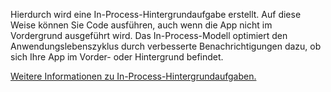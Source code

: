 ﻿Hierdurch wird eine In-Process-Hintergrundaufgabe erstellt. Auf diese Weise können Sie Code ausführen, auch wenn die App nicht im Vordergrund ausgeführt wird. Das In-Process-Modell optimiert den Anwendungslebenszyklus durch verbesserte Benachrichtigungen dazu, ob sich Ihre App im Vorder- oder Hintergrund befindet.

[Weitere Informationen zu In-Process-Hintergrundaufgaben.](https://docs.microsoft.com/windows/uwp/launch-resume/create-and-register-an-inproc-background-task)
